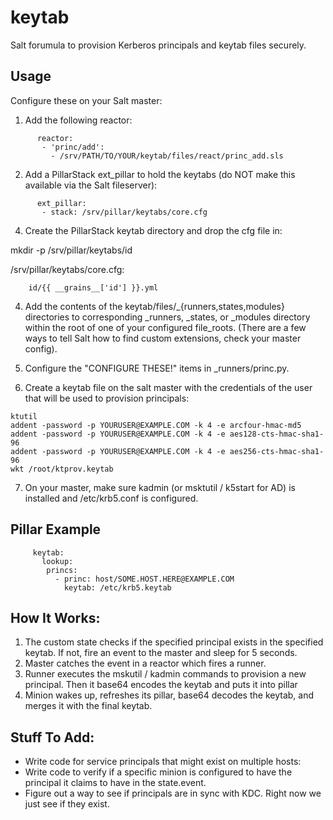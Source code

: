 # keytab
Salt forumula to provision Kerberos principals and keytab files securely.

## Usage
Configure these on your Salt master:
1. Add the following reactor:
````
      reactor:
       - 'princ/add':
         - /srv/PATH/TO/YOUR/keytab/files/react/princ_add.sls
````

2. Add a PillarStack ext_pillar to hold the keytabs (do NOT make this available via the Salt fileserver):
````
      ext_pillar:
       - stack: /srv/pillar/keytabs/core.cfg
````

4. Create the PillarStack keytab directory and drop the cfg file in:

mkdir -p /srv/pillar/keytabs/id

/srv/pillar/keytabs/core.cfg:

````
    id/{{ __grains__['id'] }}.yml
````

4. Add the contents of the keytab/files/_{runners,states,modules} directories to corresponding _runners, _states, or _modules directory within the root of one of your configured file_roots. (There are a few ways to tell Salt how to find custom extensions, check your master config).

5. Configure the "CONFIGURE THESE!" items in _runners/princ.py.

6. Create a keytab file on the salt master with the credentials of the user that will be used to provision principals:
````
ktutil
addent -password -p YOURUSER@EXAMPLE.COM -k 4 -e arcfour-hmac-md5
addent -password -p YOURUSER@EXAMPLE.COM -k 4 -e aes128-cts-hmac-sha1-96
addent -password -p YOURUSER@EXAMPLE.COM -k 4 -e aes256-cts-hmac-sha1-96 
wkt /root/ktprov.keytab
````

7. On your master, make sure kadmin (or msktutil / k5start for AD) is installed and /etc/krb5.conf is configured.

## Pillar Example
````
     keytab:
       lookup:
        princs:
          - princ: host/SOME.HOST.HERE@EXAMPLE.COM
            keytab: /etc/krb5.keytab
````
## How It Works:
1. The custom state checks if the specified principal exists in the specified keytab.
  If not, fire an event to the master and sleep for 5 seconds.
2. Master catches the event in a reactor which fires a runner.
3. Runner executes the mskutil / kadmin commands to provision a new principal.  Then it base64 encodes the keytab and puts it into pillar
4. Minion wakes up, refreshes its pillar, base64 decodes the keytab, and merges it with the final keytab.

## Stuff To Add:
* Write code for service principals that might exist on multiple hosts:
* Write code to verify if a specific minion is configured to have the principal it claims to have in the state.event.
* Figure out a way to see if principals are in sync with KDC.  Right now we just see if they exist.
